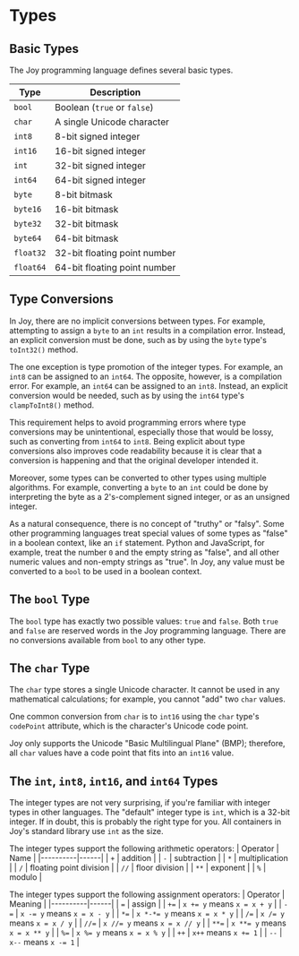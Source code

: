 # Types

## Basic Types

The Joy programming language defines several basic types.

| Type | Description |
|------|-------------|
| `bool` | Boolean (`true` or `false`) |
| `char` | A single Unicode character |
| `int8` | 8-bit signed integer |
| `int16` | 16-bit signed integer |
| `int` | 32-bit signed integer |
| `int64` | 64-bit signed integer |
| `byte` | 8-bit bitmask |
| `byte16` | 16-bit bitmask |
| `byte32` | 32-bit bitmask |
| `byte64` | 64-bit bitmask |
| `float32` | 32-bit floating point number |
| `float64` | 64-bit floating point number |

## Type Conversions

In Joy, there are no implicit conversions between types.
For example, attempting to assign a `byte` to an `int` results in a compilation error.
Instead, an explicit conversion must be done, such as by using the `byte` type's `toInt32()` method.

The one exception is type promotion of the integer types.
For example, an `int8` can be assigned to an `int64`.
The opposite, however, is a compilation error.
For example, an `int64` can be assigned to an `int8`.
Instead, an explicit conversion would be needed,
such as by using the `int64` type's `clampToInt8()` method.

This requirement helps to avoid programming errors where type conversions may be unintentional,
especially those that would be lossy, such as converting from `int64` to `int8`.
Being explicit about type conversions also improves code readability
because it is clear that a conversion is happening and that the original developer intended it.

Moreover, some types can be converted to other types using multiple algorithms.
For example, converting a `byte` to an `int` could be done
by interpreting the byte as a 2's-complement signed integer, or as an unsigned integer.

As a natural consequence, there is no concept of "truthy" or "falsy".
Some other programming languages treat special values of some types
as "false" in a boolean context, like an `if` statement.
Python and JavaScript, for example, treat the number `0` and the empty string as "false",
and all other numeric values and non-empty strings as "true".
In Joy, any value must be converted to a `bool` to be used in a boolean context.

## The `bool` Type

The `bool` type has exactly two possible values: `true` and `false`.
Both `true` and `false` are reserved words in the Joy programming language.
There are no conversions available from `bool` to any other type.

## The `char` Type

The `char` type stores a single Unicode character.
It cannot be used in any mathematical calculations;
for example, you cannot "add" two `char` values.

One common conversion from `char` is to `int16` using
the `char` type's `codePoint` attribute,
which is the character's Unicode code point.

Joy only supports the Unicode "Basic Multilingual Plane" (BMP);
therefore, all `char` values have a code point that fits into an `int16` value.

## The `int`, `int8`, `int16`, and `int64` Types

The integer types are not very surprising, if you're familiar with integer types in other languages.
The "default" integer type is `int`, which is a 32-bit integer. If in doubt, this is probably the
right type for you. All containers in Joy's standard library use `int` as the size.

The integer types support the following arithmetic operators:
| Operator | Name |
|----------|------|
| `+` | addition |
| `-` | subtraction |
| `*` | multiplication |
| `/` | floating point division |
| `//` | floor division |
| `**` | exponent |
| `%` | modulo |

The integer types support the following assignment operators:
| Operator | Meaning |
|----------|------|
| `=` | assign |
| `+=` | `x += y` means `x = x + y` |
| `-=` | `x -= y` means `x = x - y` |
| `*=` | `x *-*= y` means `x = x * y` |
| `/=` | `x /= y` means `x = x / y` |
| `//=` | `x //= y` means `x = x // y` |
| `**=` | `x **= y` means `x = x ** y` |
| `%=` | `x %= y` means `x = x % y` |
| `++` | `x++` means `x += 1` |
| `--` | `x--` means `x -= 1` |
